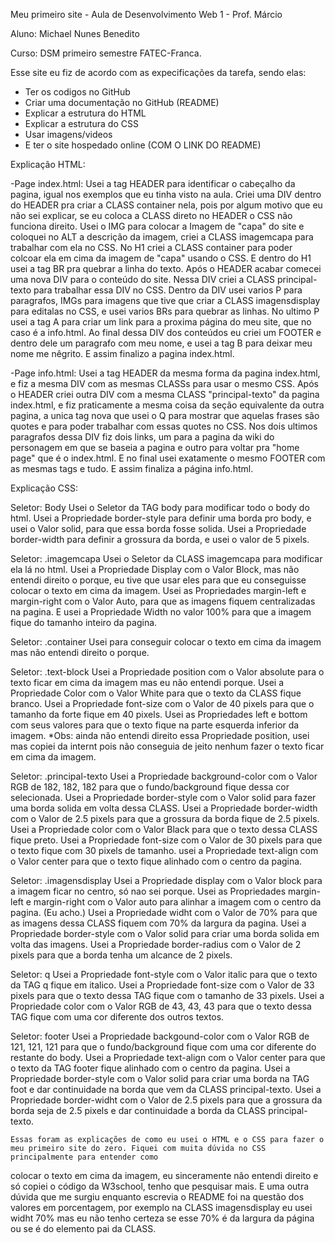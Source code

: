 Meu primeiro site - Aula de Desenvolvimento Web 1 - Prof. Márcio

Aluno: Michael Nunes Benedito

Curso: DSM primeiro semestre FATEC-Franca.

Esse site eu fiz de acordo com as expecificações da tarefa, sendo elas:
- Ter os codigos no GitHub
- Criar uma documentação no GitHub (README)
- Explicar a estrutura do HTML
- Explicar a estrutura do CSS
- Usar imagens/videos
- E ter o site hospedado online (COM O LINK DO README)


Explicação HTML:

-Page index.html:
    Usei a tag HEADER para identificar o cabeçalho da pagina, igual nos exemplos que eu tinha visto na aula.
    Criei uma DIV dentro do HEADER pra criar a CLASS container nela, pois por algum motivo que eu não sei explicar, se eu coloca a CLASS direto no HEADER o CSS não funciona direito.
    Usei o IMG para colocar a Imagem de "capa" do site e coloquei no ALT a descrição da imagem, criei a CLASS imagemcapa para trabalhar com ela no CSS.
    No H1 criei a CLASS container para poder colcoar ela em cima da imagem de "capa" usando o CSS. E dentro do H1 usei a tag BR pra quebrar a linha do texto.
    Após o HEADER acabar comecei uma nova DIV para o conteúdo do site. Nessa DIV criei a CLASS principal-texto para trabalhar essa DIV no CSS.
    Dentro da DIV usei varios P para paragrafos, IMGs para imagens que tive que criar a CLASS imagensdisplay para editalas no CSS, e usei varios BRs para quebrar as linhas.
    No ultimo P usei a tag A para criar um link para a proxima página do meu site, que no caso é a info.html.
    Ao final dessa DIV dos conteúdos eu criei um FOOTER e dentro dele um paragrafo com meu nome, e usei a tag B para deixar meu nome me nêgrito.
    E assim finalizo a pagina index.html.

-Page info.html:
    Usei a tag HEADER da mesma forma da pagina index.html, e fiz a mesma DIV com as mesmas CLASSs para usar o mesmo CSS.
    Após o HEADER criei outra DIV com a mesma CLASS "principal-texto" da pagina index.html, e fiz praticamente a mesma coisa da seção equivalente da outra pagina, a unica tag nova que usei
o Q para mostrar que aquelas frases são quotes e para poder trabalhar com essas quotes no CSS.
    Nos dois ultimos paragrafos dessa DIV fiz dois links, um para a pagina da wiki do personagem em que se baseia a pagina e outro para voltar pra "home page" que é o index.html.
    E no final usei exatamente o mesmo FOOTER com as mesmas tags e tudo.
    E assim finaliza a página info.html.

Explicação CSS:

Seletor: Body
    Usei o Seletor da TAG body para modificar todo o body do html.
    Usei a Propriedade border-style para definir uma borda pro body, e usei o Valor solid, para que essa borda fosse solida.
    Usei a Propriedade border-width para definir a grossura da borda, e usei o valor de 5 pixels.

Seletor: .imagemcapa
    Usei o Seletor da CLASS imagemcapa para modificar ela lá no html.
    Usei a Propriedade Display com o Valor Block, mas não entendi direito o porque, eu tive que usar eles para que eu conseguisse colocar o texto em cima da imagem.
    Usei as Propriedades margin-left e margin-right com o Valor Auto, para que as imagens fiquem centralizadas na pagina.
    E usei a Propriedade Width no valor 100% para que a imagem fique do tamanho inteiro da pagina.

Seletor: .container
    Usei para conseguir colocar o texto em cima da imagem mas não entendi direito o porque.

Seletor: .text-block
    Usei a Propriedade position com o Valor absolute para o texto ficar em cima da imagem mas eu não entendi porque.
    Usei a Propriedade Color com o Valor White para que o texto da CLASS fique branco.
    Usei a Propriedade font-size com o Valor de 40 pixels para que o tamanho da forte fique em 40 pixels.
    Usei as Propriedades left e bottom com seus valores para que o texto fique na parte esquerda inferior da imagem.
*Obs: ainda não entendi direito essa Propriedade position, usei mas copiei da internt pois não conseguia de jeito nenhum fazer o texto ficar em cima da imagem.

Seletor: .principal-texto
    Usei a Propriedade background-color com o Valor RGB de 182, 182, 182 para que o fundo/background fique dessa cor selecionada.
    Usei a Propriedade border-style com o Valor solid para fazer uma borda solida em volta dessa CLASS.
    Usei a Propriedade border-width com o Valor de 2.5 pixels para que a grossura da borda fique de 2.5 pixels.
    Usei a Propriedade color com o Valor Black para que o texto dessa CLASS fique preto.
    Usei a Propriedade font-size com o Valor de 30 pixels para que o texto fique com 30 pixels de tamanho.
    usei a Propriedade text-align com o Valor center para que o texto fique alinhado com o centro da pagina.

Seletor: .imagensdisplay 
    Usei a Propriedade display com o Valor block para a imagem ficar no centro, só nao sei porque.
    Usei as Propriedades margin-left e margin-right com o Valor auto para alinhar a imagem com o centro da pagina. (Eu acho.)
    Usei a Propriedade widht com o Valor de 70% para que as imagens dessa CLASS fiquem com 70% da largura da pagina.
    Usei a Propriedade border-style com o Valor solid para criar uma borda solida em volta das imagens.
    Usei a Propriedade border-radius com o Valor de 2 pixels para que a borda tenha um alcance de 2 pixels.

Seletor: q 
    Usei a Propriedade font-style com o Valor italic para que o texto da TAG q fique em italico.
    Usei a Propriedade font-size com o Valor de 33 pixels para que o texto dessa TAG fique com o tamanho de 33 pixels.
    Usei a Propriedade color com o Valor RGB de 43, 43, 43 para que o texto dessa TAG fique com uma cor diferente dos outros textos.

Seletor: footer
    Usei a Propriedade backgound-color com o Valor RGB de 121, 121, 121 para que o fundo/background fique com uma cor diferente do restante do body.
    Usei a Propriedade text-align com o Valor center para que o texto da TAG footer fique alinhado com o centro da pagina.
    Usei a Propriedade border-style com o Valor solid para criar uma borda na TAG foot e dar continuidade na borda que vem da CLASS principal-texto.
    Usei a Propriedade border-widht com o Valor de 2.5 pixels para que a grossura da borda seja de 2.5 pixels e dar continuidade a borda da CLASS principal-texto.


    Essas foram as explicações de como eu usei o HTML e o CSS para fazer o meu primeiro site do zero. Fiquei com muita dúvida no CSS principalmente para entender como
colocar o texto em cima da imagem, eu sinceramente não entendi direito e só copiei o código da W3school, tenho que pesquisar mais. E uma outra dúvida que me surgiu enquanto 
escrevia o README foi na questão dos valores em porcentagem, por exemplo na CLASS imagensdisplay eu usei widht 70% mas eu não tenho certeza se esse 70% é da largura
da página ou se é do elemento pai da CLASS.

